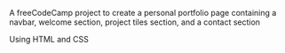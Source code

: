 A freeCodeCamp project to create a personal portfolio page containing a navbar, welcome section, project tiles section, and a contact section
  
Using HTML and CSS
